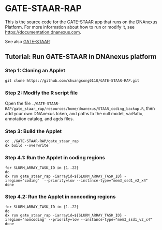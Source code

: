 # GATE-STAAR-RAP

This is the source code for the GATE-STAAR app that runs on the DNAnexus Platform. For more information about how to run or modify it, see https://documentation.dnanexus.com.

See also [GATE-STAAR](https://github.com/shuangsong0110/GATE-STAAR)

## Tutorial: Run GATE-STAAR in DNAnexus platform

### Step 1: Cloning an Applet
```
git clone https://github.com/shuangsong0110/GATE-STAAR-RAP.git
```
### Step 2: Modify the R script file
Open the file `./GATE-STAAR-RAP/gate_staar_rap/resources/home/dnanexus/STAAR_coding_backup.R`, then add your own DNAnexus token, and paths to the null model, varRatio, annotation catalog, and agds files.

### Step 3: Build the Applet
```
cd ./GATE-STAAR-RAP/gate_staar_rap
dx build --overwrite
```
### Step 4.1: Run the Applet in coding regions
```
for SLURM_ARRAY_TASK_ID in {1..22}
do
dx run gate_staar_rap -iarrayid=${SLURM_ARRAY_TASK_ID} -iregion='coding'  --priority=low --instance-type="mem3_ssd1_v2_x4"
done
```

### Step 4.2: Run the Applet in noncoding regions
```
for SLURM_ARRAY_TASK_ID in {1..22}
do
dx run gate_staar_rap -iarrayid=${SLURM_ARRAY_TASK_ID} -iregion='noncoding' --priority=low --instance-type="mem3_ssd1_v2_x4" 
done
```

